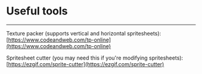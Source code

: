 # Useful tools
---

Texture packer (supports vertical and horizontal spritesheets): \
[https://www.codeandweb.com/tp-online](https://www.codeandweb.com/tp-online)

Spritesheet cutter (you may need this if you're modifying spritesheets): \
[https://ezgif.com/sprite-cutter](https://ezgif.com/sprite-cutter)
